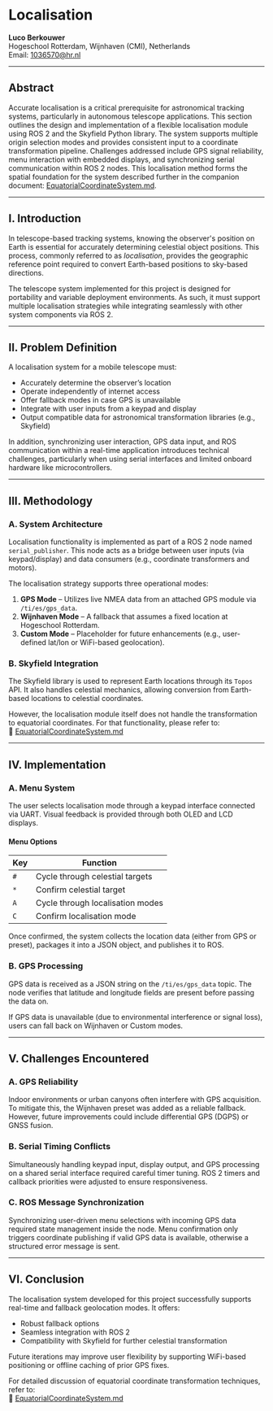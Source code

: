 # Localisation

**Luco Berkouwer**  
Hogeschool Rotterdam, Wijnhaven (CMI), Netherlands  
Email: 1036570@hr.nl

---

## Abstract

Accurate localisation is a critical prerequisite for astronomical tracking systems, particularly in autonomous telescope applications. This section outlines the design and implementation of a flexible localisation module using ROS 2 and the Skyfield Python library. The system supports multiple origin selection modes and provides consistent input to a coordinate transformation pipeline. Challenges addressed include GPS signal reliability, menu interaction with embedded displays, and synchronizing serial communication within ROS 2 nodes. This localisation method forms the spatial foundation for the system described further in the companion document: [EquatorialCoordinateSystem.md](./EquatorialCoordinateSystem.md).

---

## I. Introduction

In telescope-based tracking systems, knowing the observer's position on Earth is essential for accurately determining celestial object positions. This process, commonly referred to as *localisation*, provides the geographic reference point required to convert Earth-based positions to sky-based directions.

The telescope system implemented for this project is designed for portability and variable deployment environments. As such, it must support multiple localisation strategies while integrating seamlessly with other system components via ROS 2.

---

## II. Problem Definition

A localisation system for a mobile telescope must:

- Accurately determine the observer’s location
- Operate independently of internet access
- Offer fallback modes in case GPS is unavailable
- Integrate with user inputs from a keypad and display
- Output compatible data for astronomical transformation libraries (e.g., Skyfield)

In addition, synchronizing user interaction, GPS data input, and ROS communication within a real-time application introduces technical challenges, particularly when using serial interfaces and limited onboard hardware like microcontrollers.

---

## III. Methodology

### A. System Architecture

Localisation functionality is implemented as part of a ROS 2 node named `serial_publisher`. This node acts as a bridge between user inputs (via keypad/display) and data consumers (e.g., coordinate transformers and motors).

The localisation strategy supports three operational modes:

1. **GPS Mode** – Utilizes live NMEA data from an attached GPS module via `/ti/es/gps_data`.
2. **Wijnhaven Mode** – A fallback that assumes a fixed location at Hogeschool Rotterdam.
3. **Custom Mode** – Placeholder for future enhancements (e.g., user-defined lat/lon or WiFi-based geolocation).

### B. Skyfield Integration

The Skyfield library is used to represent Earth locations through its `Topos` API. It also handles celestial mechanics, allowing conversion from Earth-based locations to celestial coordinates.

However, the localisation module itself does not handle the transformation to equatorial coordinates. For that functionality, please refer to:  
📎 [EquatorialCoordinateSystem.md](./EquatorialCoordinateSystem.md)

---

## IV. Implementation

### A. Menu System

The user selects localisation mode through a keypad interface connected via UART. Visual feedback is provided through both OLED and LCD displays.

#### Menu Options

| Key         | Function                          |
|-------------|-----------------------------------|
| `#`         | Cycle through celestial targets   |
| `*`         | Confirm celestial target          |
| `A`         | Cycle through localisation modes  |
| `C`         | Confirm localisation mode         |

Once confirmed, the system collects the location data (either from GPS or preset), packages it into a JSON object, and publishes it to ROS.

### B. GPS Processing

GPS data is received as a JSON string on the `/ti/es/gps_data` topic. The node verifies that latitude and longitude fields are present before passing the data on.

If GPS data is unavailable (due to environmental interference or signal loss), users can fall back on Wijnhaven or Custom modes.

---

## V. Challenges Encountered

### A. GPS Reliability

Indoor environments or urban canyons often interfere with GPS acquisition. To mitigate this, the Wijnhaven preset was added as a reliable fallback. However, future improvements could include differential GPS (DGPS) or GNSS fusion.

### B. Serial Timing Conflicts

Simultaneously handling keypad input, display output, and GPS processing on a shared serial interface required careful timer tuning. ROS 2 timers and callback priorities were adjusted to ensure responsiveness.

### C. ROS Message Synchronization

Synchronizing user-driven menu selections with incoming GPS data required state management inside the node. Menu confirmation only triggers coordinate publishing if valid GPS data is available, otherwise a structured error message is sent.

---

## VI. Conclusion

The localisation system developed for this project successfully supports real-time and fallback geolocation modes. It offers:

- Robust fallback options
- Seamless integration with ROS 2
- Compatibility with Skyfield for further celestial transformation

Future iterations may improve user flexibility by supporting WiFi-based positioning or offline caching of prior GPS fixes.

For detailed discussion of equatorial coordinate transformation techniques, refer to:  
📎 [EquatorialCoordinateSystem.md](./EquatorialCoordinateSystem.md)

